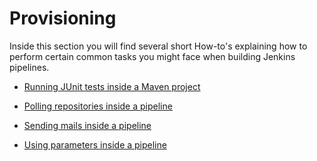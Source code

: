 # Provisioning

Inside this section you will find several short How-to's explaining how to perform certain common tasks you might face when building Jenkins pipelines.

+ [Running JUnit tests inside a Maven project](/how-tos/mavenTests/mavenTests.md)

+ [Polling repositories inside a pipeline](/how-tos/pollingJenkins/pollRepository.md)

+ [Sending mails inside a pipeline](/how-tos/sendingMails/sendingMails.md)

+ [Using parameters inside a pipeline](/how-tos/usingParameters/params.md)